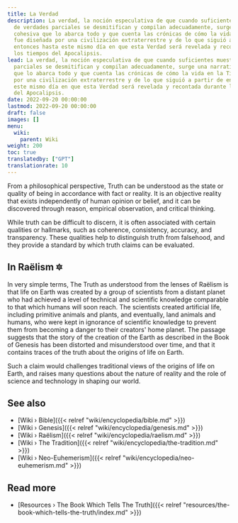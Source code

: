 ```yaml
---
title: La Verdad
description: La verdad, la noción especulativa de que cuando suficientes muestras
  de verdades parciales se desmitifican y compilan adecuadamente, surge una narrativa
  cohesiva que lo abarca todo y que cuenta las crónicas de cómo la vida en la Tierra
  fue diseñada por una civilización extraterrestre y de lo que siguió a partir de
  entonces hasta este mismo día en que esta Verdad será revelada y recontada durante
  los tiempos del Apocalipsis.
lead: La verdad, la noción especulativa de que cuando suficientes muestras de verdades
  parciales se desmitifican y compilan adecuadamente, surge una narrativa cohesiva
  que lo abarca todo y que cuenta las crónicas de cómo la vida en la Tierra fue diseñada
  por una civilización extraterrestre y de lo que siguió a partir de entonces hasta
  este mismo día en que esta Verdad será revelada y recontada durante los tiempos
  del Apocalipsis.
date: 2022-09-20 00:00:00
lastmod: 2022-09-20 00:00:00
draft: false
images: []
menu:
  wiki:
    parent: Wiki
weight: 200
toc: true
translatedby: ["GPT"]
translationrate: 10
---
```


From a philosophical perspective, Truth can be understood as the state or quality of being in accordance with fact or reality. It is an objective reality that exists independently of human opinion or belief, and it can be discovered through reason, empirical observation, and critical thinking.

While truth can be difficult to discern, it is often associated with certain qualities or hallmarks, such as coherence, consistency, accuracy, and transparency. These qualities help to distinguish truth from falsehood, and they provide a standard by which truth claims can be evaluated.

## In Raëlism 🔯

In very simple terms, The Truth as understood from the lenses of Raëlism is that life on Earth was created by a group of scientists from a distant planet who had achieved a level of technical and scientific knowledge comparable to that which humans will soon reach. The scientists created artificial life, including primitive animals and plants, and eventually, land animals and humans, who were kept in ignorance of scientific knowledge to prevent them from becoming a danger to their creators' home planet. The passage suggests that the story of the creation of the Earth as described in the Book of Genesis has been distorted and misunderstood over time, and that it contains traces of the truth about the origins of life on Earth.

Such a claim would challenges traditional views of the origins of life on Earth, and raises many questions about the nature of reality and the role of science and technology in shaping our world.

## See also

- [Wiki › Bible]({{< relref "wiki/encyclopedia/bible.md" >}})
- [Wiki › Genesis]({{< relref "wiki/encyclopedia/genesis.md" >}})
- [Wiki › Raëlism]({{< relref "wiki/encyclopedia/raelism.md" >}})
- [Wiki › The Tradition]({{< relref "wiki/encyclopedia/the-tradition.md" >}})
- [Wiki › Neo-Euhemerism]({{< relref "wiki/encyclopedia/neo-euhemerism.md" >}})

## Read more

- [Resources › The Book Which Tells The Truth]({{< relref "resources/the-book-which-tells-the-truth/index.md" >}})
